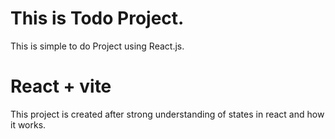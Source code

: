# This is Todo Project.

This is simple to do Project using React.js.

# React + vite

This project is created after strong understanding of states in react and how it works.


